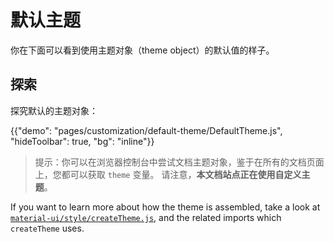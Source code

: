 # 默认主题

<p class="description">你在下面可以看到使用主题对象（theme object）的默认值的样子。</p>

## 探索

探究默认的主题对象：

{{"demo": "pages/customization/default-theme/DefaultTheme.js", "hideToolbar": true, "bg": "inline"}}

> 提示：你可以在浏览器控制台中尝试文档主题对象，鉴于在所有的文档页面上，您都可以获取 `theme` 变量。 请注意，**本文档站点正在使用自定义主题**。

<!-- #default-branch-switch -->

If you want to learn more about how the theme is assembled, take a look at [`material-ui/style/createTheme.js`](https://github.com/mui-org/material-ui/blob/HEAD/packages/mui-material/src/styles/createTheme.js), and the related imports which `createTheme` uses.
